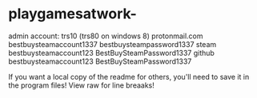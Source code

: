 # playgamesatwork-

admin account:
trs10
(trs80 on windows 8)
protonmail.com
bestbuysteamaccount1337
bestbuysteampassword1337
steam
bestbuysteamaccount123
BestBuySteamPassword1337
github
bestbuysteamaccount123
BestBuySteamPassword1337


If you want a local copy of the readme for others, you'll need to save it in the program files!
View raw for line breaaks! 
